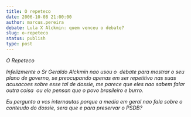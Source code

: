 ```yaml
---
title: O repeteco
date: 2006-10-08 21:00:00
author: marcus.pereira
debate: Lula X Alckmin: quem venceu o debate?
slug: o-repeteco
status: publish 
type: post
---
```


*O Repeteco*


*Infelizmente o Sr Geraldo Alckmin nao usou o  debate para mostrar o seu plano de governo, se preocupando apenas em ser repetitivo nas suas acusacoes sobre esse tal de dossie, me parece que eles nao sabem falar outra coisa  ou ele pensan que o povo brasileiro e burro.*


*Eu pergunto a vcs internautas porque a media em geral nao fala sobre o conteudo do dossie, sera que e para preservar o PSDB?*


 


 


